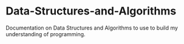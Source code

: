 # Data-Structures-and-Algorithms
Documentation on Data Structures and Algorithms to use to build my understanding of programming.
